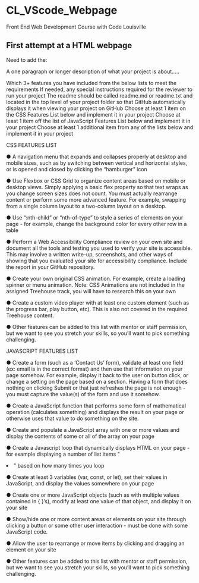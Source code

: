 # CL_VScode_Webpage
Front End Web Development Course with Code Louisville

## First attempt at a HTML webpage
Need to add the:

A one paragraph or longer description of what your project is about.....

Which 3+ features you have included from the below lists to meet the requirements
If needed, any special instructions required for the reviewer to run your project
The readme should be called readme.md or readme.txt and located in the top level of your project folder so that GitHub automatically displays it when viewing your project on GitHub
Choose at least 1 item on the CSS Features List below and implement it in your project
Choose at least 1 item off the list of JavaScript Features List below and implement it in your project
Choose at least 1 additional item from any of the lists below and implement it in your project

CSS FEATURES LIST

● A navigation menu that expands and collapses properly at desktop and mobile sizes,
such as by switching between vertical and horizontal styles, or is opened and closed by
clicking the “hamburger” icon

● Use Flexbox or CSS Grid to organize content areas based on mobile or desktop views.
Simply applying a basic flex property so that text wraps as you change screen sizes
does not count. You must actually rearrange content or perform some more advanced
feature. For example, swapping from a single column layout to a two-column layout on a
desktop.

● Use “:nth-child” or “nth-of-type” to style a series of elements on your page - for example,
change the background color for every other row in a table

● Perform a Web Accessibility Compliance review on your own site and document all the
tools and testing you used to verify your site is accessible. This may involve a written
write-up, screenshots, and other ways of showing that you evaluated your site for
accessibility compliance. Include the report in your GitHub repository.

● Create your own original CSS animation. For example, create a loading spinner or menu
animation. Note: CSS Animations are not included in the assigned Treehouse track, you
will have to research this on your own

● Create a custom video player with at least one custom element (such as the progress
bar, play button, etc). This is also not covered in the required Treehouse content.

● Other features can be added to this list with mentor or staff permission, but we want to
see you stretch your skills, so you’ll want to pick something challenging.


JAVASCRIPT FEATURES LIST

● Create a form (such as a ‘Contact Us’ form), validate at least one field (ex: email is in the
correct format) and then use that information on your page somehow. For example,
display it back to the user on button click, or change a setting on the page based on a
section. Having a form that does nothing on clicking Submit or that just refreshes the
page is not enough - you must capture the value(s) of the form and use it somehow.

● Create a JavaScript function that performs some form of mathematical operation
(calculates something) and displays the result on your page or otherwise uses that value
to do something on the site.

● Create and populate a JavaScript array with one or more values and display the
contents of some or all of the array on your page

● Create a Javascript loop that dynamically displays HTML on your page - for example
displaying a number of list items "<li>" based on how many times you loop

● Create at least 3 variables (var, const, or let), set their values in JavaScript, and display
the values somewhere on your page

● Create one or more JavaScript objects (such as with multiple values contained in { }’s),
modify at least one value of that object, and display it on your site

● Show/hide one or more content areas or elements on your site through clicking a button
or some other user interaction - must be done with some JavaScript code.

● Allow the user to rearrange or move items by clicking and dragging an element on your
site

● Other features can be added to this list with mentor or staff permission, but we want to
see you stretch your skills, so you’ll want to pick something challenging.

